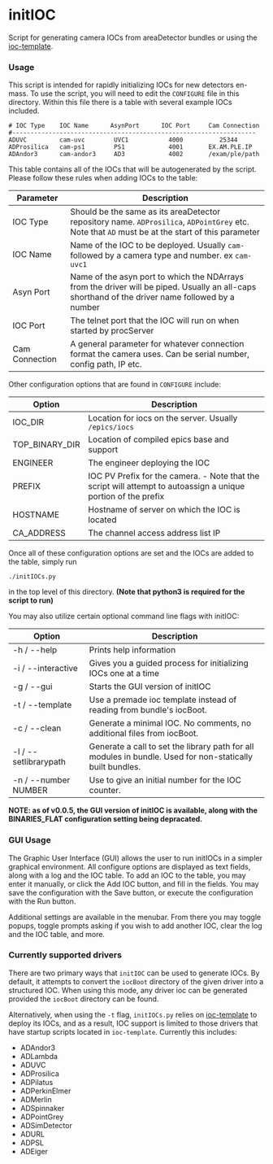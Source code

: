 # initIOC

Script for generating camera IOCs from areaDetector bundles or using the [ioc-template](https://github.com/epicsNSLS2-deploy/ioc-template).

### Usage

This script is intended for rapidly initializing IOCs for new detectors en-mass. To use the script, you will need to edit the `CONFIGURE` file in this directory. Within this file there is a table with several example IOCs included.
```
# IOC Type    IOC Name      AsynPort      IOC Port     Cam Connection
#-------------------------------------------------------------------
ADUVC         cam-uvc        UVC1           4000          25344
ADProsilica   cam-ps1        PS1            4001       EX.AM.PLE.IP
ADAndor3      cam-andor3     AD3            4002       /exam/ple/path
```
This table contains all of the IOCs that will be autogenerated by the script. Please follow these rules when adding IOCs to the table:

Parameter | Description
--------|------------------
IOC Type | Should be the same as its areaDetector repository name. `ADProsilica`, `ADPointGrey` etc. Note that `AD` must be at the start of this parameter
IOC Name | Name of the IOC to be deployed. Usually `cam-` followed by a camera type and number. ex `cam-uvc1`
Asyn Port | Name of the asyn port to which the NDArrays from the driver will be piped. Usually an all-caps shorthand of the driver name followed by a number
IOC Port | The telnet port that the IOC will run on when started by procServer
Cam Connection | A general parameter for whatever connection format the camera uses. Can be serial number, config path, IP etc.

Other configuration options that are found in `CONFIGURE` include:  

Option | Description
---------|--------
IOC_DIR | Location for iocs on the server. Usually `/epics/iocs`
TOP_BINARY_DIR | Location of compiled epics base and support
ENGINEER | The engineer deploying the IOC
PREFIX | IOC PV Prefix for the camera. - Note that the script will attempt to autoassign a unique portion of the prefix
HOSTNAME | Hostname of server on which the IOC is located
CA_ADDRESS | The channel access address list IP

Once all of these configuration options are set and the IOCs are added to the table, simply run
```
./initIOCs.py
```
in the top level of this directory. **(Note that python3 is required for the script to run)**

You may also utilize certain optional command line flags with initIOC:

Option | Description
------|------------
-h / --help | Prints help information
-i / --interactive | Gives you a guided process for initializing IOCs one at a time
-g / --gui | Starts the GUI version of initIOC
-t / --template | Use a premade ioc template instead of reading from bundle's iocBoot.
-c / --clean | Generate a minimal IOC. No comments, no additional files from iocBoot.
-l / --setlibrarypath | Generate a call to set the library path for all modules in bundle. Used for non-statically built bundles.
-n / --number NUMBER | Use to give an initial number for the IOC counter.

**NOTE: as of v0.0.5, the GUI version of initIOC is available, along with the BINARIES_FLAT configuration setting being depracated.**

### GUI Usage

The Graphic User Interface (GUI) allows the user to run initIOCs in a simpler graphical environment. All configure options are displayed as text fields, along with a log and the IOC table. To add an IOC to the table,
you may enter it manually, or click the Add IOC button, and fill in the fields. You may save the configuration with the Save button, or execute the configuration with the Run button.

Additional settings are available in the menubar. From there you may toggle popups, toggle prompts asking if you wish to add another IOC, clear the log and the IOC table, and more.

### Currently supported drivers

There are two primary ways that `initIOC` can be used to generate IOCs. By default, it attempts to convert the `iocBoot` directory of the given driver into a structured IOC. When using this mode, any driver ioc can be generated provided the `iocBoot` directory can be found.

Alternatively, when using the `-t` flag, `initIOCs.py` relies on [ioc-template](https://github.com/epicsNSLS2-deploy/ioc-template) to deploy its IOCs, and as a result, IOC support is limited to those drivers that have startup scripts located in `ioc-template`. Currently this includes:
* ADAndor3
* ADLambda
* ADUVC
* ADProsilica
* ADPilatus
* ADPerkinElmer
* ADMerlin
* ADSpinnaker
* ADPointGrey
* ADSimDetector
* ADURL
* ADPSL
* ADEiger
